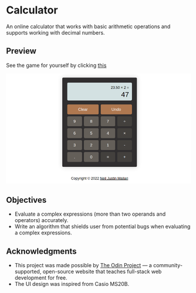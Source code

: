 # Calculator
An online calculator that works with basic arithmetic operations and supports working with decimal numbers.

## Preview
See the game for yourself by clicking [this](https://neil-justin.github.io/calculator/)


![Calculator](calculator-preview.png)

## Objectives
- Evaluate a complex expressions (more than two operands and operators) accurately.
- Write an algorithm that shields user from potential bugs when evaluating a complex expressions.

## Acknowledgments
- This project was made possible by [The Odin Project](theodinproject.com) — a community-supported, open-source website that teaches full-stack web development for free.
- The UI design was inspired from Casio MS20B.